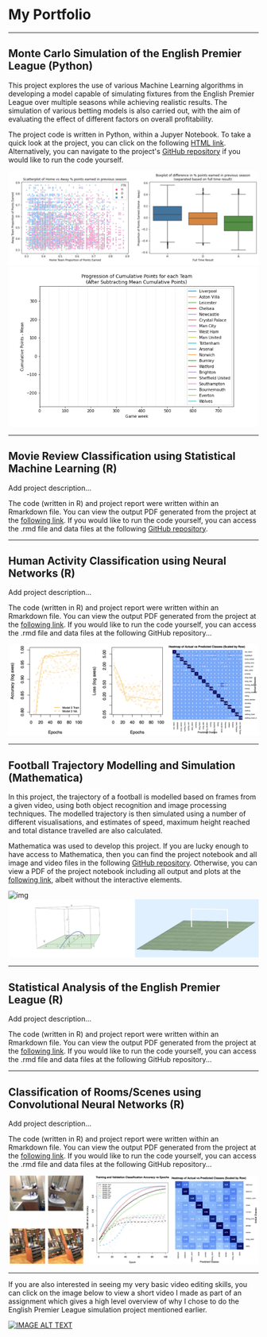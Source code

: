 # My Portfolio
-------------

## Monte Carlo Simulation of the English Premier League (Python)

This project explores the use of various Machine Learning algorithms in developing a model capable of simulating fixtures from the English Premier League over multiple seasons while achieving realistic results. The simulation of various betting models is also carried out, with the aim of evaluating the effect of different factors on overall profitability.

The project code is written in Python, within a Jupyer Notebook. To take a quick look at the project, you can click on the following [HTML link](https://htmlpreview.github.io/?https://github.com/fanahanmc/epl-monte-carlo-sim/blob/master/HTML_files/ACM40960_Project_20203868.html). Alternatively, you can navigate to the project's [GitHub repository](https://github.com/fanahanmc/epl-monte-carlo-sim) if you would like to run the code yourself.

![img](img/PPCprev_analysis.png)
![img](img/pointsprogression.gif)

-------------

## Movie Review Classification using Statistical Machine Learning (R)

Add project description...

The code (written in R) and project report were written within an Rmarkdown file. You can view the output PDF generated from the project at the [following link](https://fanahanmc.github.io/PDF_files/STAT30270_FinalAssignment.pdf). If you would like to run the code yourself, you can access the .rmd file and data files at the following [GitHub repository](https://github.com/fanahanmc/movie-review-classification).

-------------

## Human Activity Classification using Neural Networks (R)

Add project description...

The code (written in R) and project report were written within an Rmarkdown file. You can view the output PDF generated from the project at the [following link](https://fanahanmc.github.io/PDF_files/STAT40970_EOT_Assignment_FMS.pdf). If you would like to run the code yourself, you can access the .rmd file and data files at the following GitHub repository... 

![img](img/MLAI_proj1.png)

-------------

## Football Trajectory Modelling and Simulation (Mathematica)

In this project, the trajectory of a football is modelled based on frames from a given video, using both object recognition and image processing techniques. The modelled trajectory is then simulated using a number of different visualisations, and estimates of speed, maximum height reached and total distance travelled are also calculated.

Mathematica was used to develop this project. If you are lucky enough to have access to Mathematica, then you can find the project notebook and all image and video files in the following [GitHub repository](https://github.com/fanahanmc/football-flight-model-sim). Otherwise, you can view a PDF of the project notebook including all output and plots at the [following link](https://fanahanmc.github.io/PDF_files/ACM40730_Project_static.pdf), albeit without the interactive elements.

![img](img/footballgif1.gif)
![img](img/footballgif5.gif)

-------------

## Statistical Analysis of the English Premier League (R)

Add project description...

The code (written in R) and project report were written within an Rmarkdown file. You can view the output PDF generated from the project at the [following link](https://fanahanmc.github.io/PDF_files/STAT40620_Project_FMS.pdf). If you would like to run the code yourself, you can access the .rmd file and data files at the following GitHub repository... 

-------------

## Classification of Rooms/Scenes using Convolutional Neural Networks (R)

Add project description...

The code (written in R) and project report were written within an Rmarkdown file. You can view the output PDF generated from the project at the [following link](https://fanahanmc.github.io/PDF_files/STAT40970_Assignment3.pdf). If you would like to run the code yourself, you can access the .rmd file and data files at the following GitHub repository... 

![img](img/MLAI_proj2.png)

-------------

If you are also interested in seeing my very basic video editing skills, you can click on the image below to view a short video I made as part of an assignment which gives a high level overview of why I chose to do the English Premier League simulation project mentioned earlier.

[![IMAGE ALT TEXT](mylogo.png)](https://www.youtube.com/watch?v=1hUX5G45lYE)


